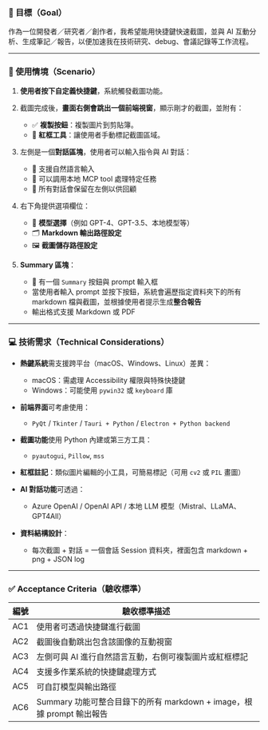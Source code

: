 ### 🎯 目標（Goal）

作為一位開發者／研究者／創作者，我希望能用快捷鍵快速截圖，並與 AI 互動分析、生成筆記／報告，以便加速我在技術研究、debug、會議記錄等工作流程。

---

### 📌 使用情境（Scenario）

1. **使用者按下自定義快捷鍵**，系統觸發截圖功能。
2. 截圖完成後，**畫面右側會跳出一個前端視窗**，顯示剛才的截圖，並附有：

   * ✅ **複製按鈕**：複製圖片到剪貼簿。
   * 🔴 **紅框工具**：讓使用者手動標記截圖區域。
3. 左側是一個**對話區塊**，使用者可以輸入指令與 AI 對話：

   * 🧠 支援自然語言輸入
   * 🔧 可以調用本地 MCP tool 處理特定任務
   * 💬 所有對話會保留在左側以供回顧
4. 右下角提供選項欄位：

   * 🤖 **模型選擇**（例如 GPT-4、GPT-3.5、本地模型等）
   * 🗂️ **Markdown 輸出路徑設定**
   * 🖼️ **截圖儲存路徑設定**
5. **Summary 區塊**：

   * 📄 有一個 `Summary` 按鈕與 prompt 輸入框
   * 當使用者輸入 prompt 並按下按鈕，系統會遍歷指定資料夾下的所有 markdown 檔與截圖，並根據使用者提示生成**整合報告**
   * 輸出格式支援 Markdown 或 PDF

---

### 💻 技術需求（Technical Considerations）

* **熱鍵系統**需支援跨平台（macOS、Windows、Linux）差異：

  * macOS：需處理 Accessibility 權限與特殊快捷鍵
  * Windows：可能使用 `pywin32` 或 `keyboard` 庫
* **前端界面**可考慮使用：

  * `PyQt` / `Tkinter` / `Tauri + Python` / `Electron + Python backend`
* **截圖功能**使用 Python 內建或第三方工具：

  * `pyautogui`, `Pillow`, `mss`
* **紅框註記**：類似圖片編輯的小工具，可簡易標記（可用 `cv2` 或 `PIL` 畫圖）
* **AI 對話功能**可透過：

  * Azure OpenAI / OpenAI API / 本地 LLM 模型（Mistral、LLaMA、GPT4All）
* **資料結構設計**：

  * 每次截圖 + 對話 = 一個會話 Session 資料夾，裡面包含 markdown + png + JSON log

---

### ✅ Acceptance Criteria（驗收標準）

| 編號  | 驗收標準描述                                              |
| --- | --------------------------------------------------- |
| AC1 | 使用者可透過快捷鍵進行截圖                                       |
| AC2 | 截圖後自動跳出包含該圖像的互動視窗                                   |
| AC3 | 左側可與 AI 進行自然語言互動，右側可複製圖片或紅框標記                       |
| AC4 | 支援多作業系統的快捷鍵處理方式                                     |
| AC5 | 可自訂模型與輸出路徑                                          |
| AC6 | Summary 功能可整合目錄下的所有 markdown + image，根據 prompt 輸出報告 |

